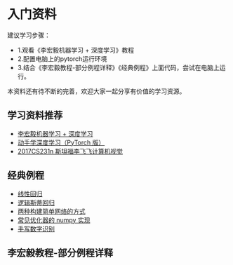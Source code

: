# 入门资料  
建议学习步骤：
+ 1.观看《李宏毅机器学习 + 深度学习》教程 
+ 2.配置电脑上的pytorch运行环境 
+ 3.结合《李宏毅教程-部分例程详释》《经典例程》上面代码，尝试在电脑上运行。

本资料还有待不断的完善，欢迎大家一起分享有价值的学习资源。


## 学习资料推荐

+ [李宏毅机器学习 + 深度学习](https://www.bilibili.com/video/BV1Jp4y1s7hM?from=search&seid=6699333899117828500)
+ [动手学深度学习（PyTorch 版）](http://tangshusen.me/Dive-into-DL-PyTorch/#/)
+ [2017CS231n 斯坦福李飞飞计算机视觉](https://www.bilibili.com/video/BV1Yt41157Lb?from=search&seid=6857653119748371893)

## 经典例程

+ [线性回归](https://github.com/NjtechCVLab/Level_1/blob/main/DL-Demos/01%20%E7%BA%BF%E6%80%A7%E5%9B%9E%E5%BD%92%EF%BC%88Linear%20Regression%EF%BC%89.ipynb)
+ [逻辑斯蒂回归](https://github.com/NjtechCVLab/Level_1/blob/main/DL-Demos/02%20%E9%80%BB%E8%BE%91%E6%96%AF%E8%92%82%E5%9B%9E%E5%BD%92%EF%BC%88Logistic%20Regression%EF%BC%89.ipynb)
+ [两种构建简单网络的方式](https://github.com/NjtechCVLab/Level_1/blob/main/DL-Demos/03%20%E4%B8%A4%E7%A7%8D%E6%9E%84%E5%BB%BA%E7%AE%80%E5%8D%95%E7%BD%91%E7%BB%9C%E7%9A%84%E6%96%B9%E5%BC%8F.ipynb)
+ [常见优化器的 numpy 实现](https://github.com/NjtechCVLab/Level_1/blob/main/DL-Demos/04%20%E5%B8%B8%E8%A7%81%E4%BC%98%E5%8C%96%E5%99%A8%E7%9A%84%20numpy%20%E5%AE%9E%E7%8E%B0.ipynb)
+ [手写数字识别](https://github.com/NjtechCVLab/Level_1/blob/main/DL-Demos/05%20%E6%89%8B%E5%86%99%E6%95%B0%E5%AD%97%E8%AF%86%E5%88%AB.ipynb)

## 李宏毅教程-部分例程详释
